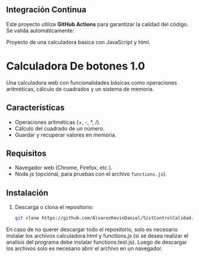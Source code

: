 ## Integración Continua
Este proyecto utiliza **GitHub Actions** para garantizar la calidad del código. Se valida automáticamente:

Proyecto de una calculadora basica con JavaScript y html.

# Calculadora De botones 1.0

Una calculadora web con funcionalidades básicas como operaciones aritméticas, cálculo de cuadrados y un sistema de memoria.

## Características
- Operaciones aritméticas (+, -, *, /).
- Cálculo del cuadrado de un número.
- Guardar y recuperar valores en memoria.

## Requisitos
- Navegador web (Chrome, Firefox, etc.).
- Node.js (opcional, para pruebas con el archivo `functions.js`).

## Instalación
1. Descarga o clona el repositorio:
   ```bash
   git clone https://github.com/AlvarezKevinDaniel/SistControlCalidad.git
En caso de no querer descargar todo el repositorio, solo es necesario instalar los archivos calculadora.html y functions.js (si se desea realizar el analisis del programa debe instalar functions.test.js).
Luego de descargar los archivos solo es necesario abrir el archivo en un navegador.


